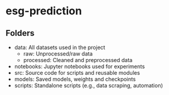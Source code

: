# esg-prediction

## Folders
- data: All datasets used in the project
    - raw: Unprocessed/raw data
    - processed: Cleaned and preprocessed data
- notebooks: Jupyter notebooks used for experiments
- src: Source code for scripts and reusable modules
- models: Saved models, weights and checkpoints
- scripts: Standalone scripts (e.g., data scraping, automation)